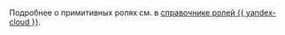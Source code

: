 Подробнее о примитивных ролях см. в [справочнике ролей {{ yandex-cloud }}](../iam/roles-reference.md#primitive-roles).